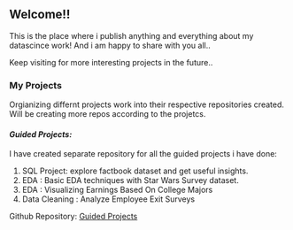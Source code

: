 ## Welcome!!

This is the place where i publish anything and everything about my datascince work! 
And i am happy to share with you all..  

Keep visiting for more interesting projects in the future..


### My Projects

Orgianizing differnt projects work into their respective repositories created. Will be creating more repos according to the projetcs.

#### _Guided Projects:_

I have created separate repository for all the guided projects i have done:

1. SQL Project: explore factbook dataset and get useful insights.
2. EDA : Basic EDA techniques with Star Wars Survey dataset.
3. EDA : Visualizing Earnings Based On College Majors
4. Data Cleaning : Analyze Employee Exit Surveys

Github Repository:
[Guided Projects](https://github.com/manijangde/GuidedProjects)


